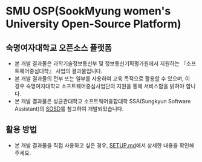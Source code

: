 # SMU OSP(SookMyung women's University Open-Source Platform)

## 숙명여자대학교 오픈소스 플랫폼
- 본 개발 결과물은 과학기술정보통신부 및 정보통신기획평가원에서 지원하는 『소프트웨어중심대학』 사업의 결과물입니다.  
- 본 개발 결과물의 전부 또는 일부를 사용하여 교육 목적으로 활용할 수 있으며, 이 경우 숙명여자대학교 소프트웨어중심사업단의 지원을 통해 서비스함을 밝혀야 합니다.  
- 본 개발 결과물은 성균관대학교 소프트웨어융합대학 SSA(Sungkyun Software Assistant)의 [SOSD](https://github.com/SKKU-OSP/SKKU-OSP)를 참고하여 개발되었습니다.  

## 활용 방법
- 본 개발 결과물을 직접 사용하고 싶은 경우, [SETUP.md](SETUP.md)에서 상세한 내용을 확인해주세요.
